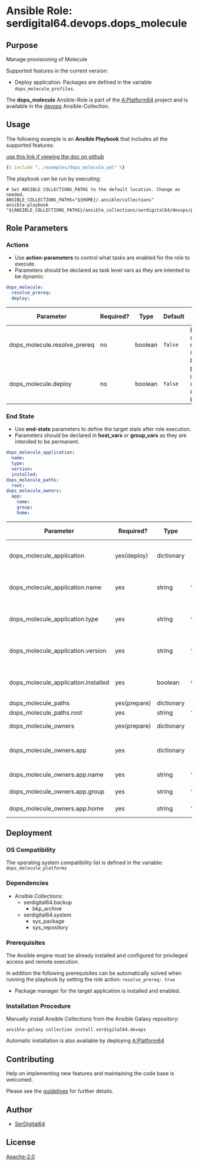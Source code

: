 # Ansible Role: serdigital64.devops.dops_molecule

## Purpose

Manage provisioning of Molecule

Supported features in the current version:

- Deploy application. Packages are defined in the variable `dops_molecule_profiles`.

The **dops_molecule** Ansible-Role is part of the [A:Platform64](https://github.com/aplatform64/aplatform64) project and is available in the [devops](https://aplatform64.readthedocs.io/en/latest/collections/devops) Ansible-Collection.

## Usage

The following example is an **Ansible Playbook** that includes all the supported features:

[use this link if viewing the doc on github](https://github.com/aplatform64/devops/blob/main/playbooks/dops_molecule.yml)

```yaml
{% include "../examples/dops_molecule.yml" %}
```

The playbook can be run by executing:

```shell
# Set ANSIBLE_COLLECTIONS_PATHS to the default location. Change as needed.
ANSIBLE_COLLECTIONS_PATHS="${HOME}/.ansible/collections"
ansible-playbook "${ANSIBLE_COLLECTIONS_PATHS}/ansible_collections/serdigital64/devops/playbooks/dops_molecule.yml"
```

## Role Parameters

### Actions

- Use **action-parameters** to control what tasks are enabled for the role to execute.
- Parameters should be declared as task level vars as they are intented to be dynamic.

```yaml
dops_molecule:
  resolve_prereq:
  deploy:
```

| Parameter                    | Required? | Type    | Default | Purpose / Value                             |
| ---------------------------- | --------- | ------- | ------- | ------------------------------------------- |
| dops_molecule.resolve_prereq | no        | boolean | `false` | Enable automatic resolution of prequisites  |
| dops_molecule.deploy         | no        | boolean | `false` | Enable installation of application packages |

### End State

- Use **end-state** parameters to define the target state after role execution.
- Parameters should be declared in **host_vars** or **group_vars** as they are intended to be permanent.

```yaml
dops_molecule_application:
  name:
  type:
  version:
  installed:
dops_molecule_paths:
  root:
dops_molecule_owners:
  app:
    name:
    group:
    home:
```

| Parameter                           | Required?    | Type       | Default            | Purpose / Value                    |
| ----------------------------------- | ------------ | ---------- | ------------------ | ---------------------------------- |
| dops_molecule_application           | yes(deploy)  | dictionary |                    | Set application package end state  |
| dops_molecule_application.name      | yes          | string     | `"molecule"`       | Select application package name    |
| dops_molecule_application.type      | yes          | string     | `"pip"`            | Select application package type    |
| dops_molecule_application.version   | yes          | string     | `"latest"`         | Select application package version |
| dops_molecule_application.installed | yes          | boolean    | `true`             | Set application package end state  |
| dops_molecule_paths                 | yes(prepare) | dictionary |                    | Set paths                          |
| dops_molecule_paths.root            | yes          | string     | `"/opt/molecule"`  |                                    |
| dops_molecule_owners                | yes(prepare) | dictionary |                    | Define users                       |
| dops_molecule_owners.app            | yes          | dictionary |                    | Define directory structure owner   |
| dops_molecule_owners.app.name       | yes          | string     | `"molecule"`       | Set login name                     |
| dops_molecule_owners.app.group      | yes          | string     | `"molecule"`       | Set group name                     |
| dops_molecule_owners.app.home       | yes          | string     | `"/home/molecule"` | Set home directory                 |

## Deployment

### OS Compatibility

The operating system compatibility list is defined in the variable: `dops_molecule_platforms`

### Dependencies

- Ansible Collections:
  - serdigital64.backup
    - bkp_archive
  - serdigital64.system
    - sys_package
    - sys_repository

### Prerequisites

The Ansible engine must be already installed and configured for privileged access and remote execution.

In addition the following prerequisites can be automatically solved when running the playbook by setting the role action: `resolve_prereq: true`

- Package manager for the target application is installed and enabled.

### Installation Procedure

Manually install Ansible Collections from the Ansible Galaxy repository:

```shell
ansible-galaxy collection install serdigital64.devops
```

Automatic installation is also available by deploying [A:Platform64](https://aplatform64.readthedocs.io/en/latest/#deployment)

## Contributing

Help on implementing new features and maintaining the code base is welcomed.

Please see the [guidelines](https://aplatform64.readthedocs.io/en/latest/contributing/CONTRIBUTING) for further details.

## Author

- [SerDigital64](https://serdigital64.github.io/)

## License

[Apache-2.0](https://www.apache.org/licenses/LICENSE-2.0.txt)
